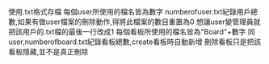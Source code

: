 使用.txt格式存檔
每個user所使用的檔名皆為數字
numberofuser.txt紀錄用戶總數,如果有做user檔案的刪除動作,得將此檔案的數目重置為0
想讓user變管理員就把該用戶的.txt檔的最後一行改成1
每個看板所使用的檔名皆為"Board"+數字
同user,numberofboard.txt紀錄看板總數,create看板時自動新增
刪除看板只是把該看板隱藏,並不是真正刪除
